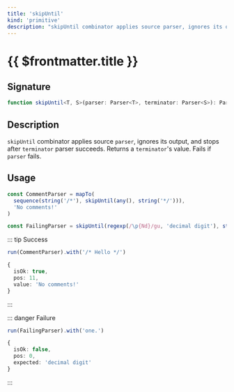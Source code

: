 ```yaml
---
title: 'skipUntil'
kind: 'primitive'
description: "skipUntil combinator applies source parser, ignores its output, and stops after terminator parser succeeds. Returns a terminator's value. Fails if parser fails."
---
```


# {{ $frontmatter.title }} <Primitive />

## Signature

```ts
function skipUntil<T, S>(parser: Parser<T>, terminator: Parser<S>): Parser<S>
```

## Description

`skipUntil` combinator applies source `parser`, ignores its output, and stops after `terminator` parser succeeds. Returns a `terminator`'s value. Fails if `parser` fails.

## Usage

```ts
const CommentParser = mapTo(
  sequence(string('/*'), skipUntil(any(), string('*/'))),
  'No comments!'
)

const FailingParser = skipUntil(regexp(/\p{Nd}/gu, 'decimal digit'), string('.'))
```

::: tip Success
```ts
run(CommentParser).with('/* Hello */')

{
  isOk: true,
  pos: 11,
  value: 'No comments!'
}
```
:::

::: danger Failure
```ts
run(FailingParser).with('one.')

{
  isOk: false,
  pos: 0,
  expected: 'decimal digit'
}
```
:::
